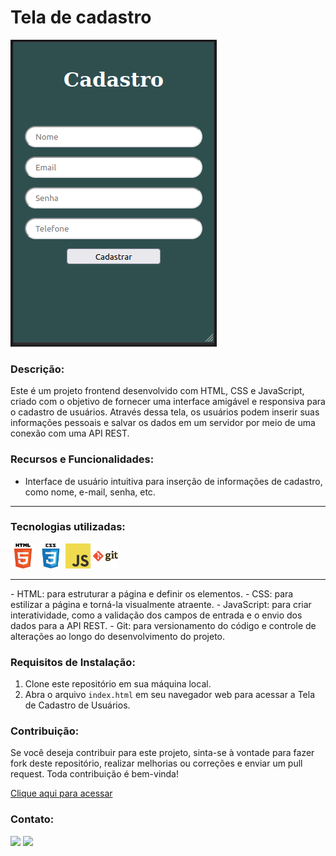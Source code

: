 # Tela de cadastro

![preview](./images/tela.png)

### Descrição:
Este é um projeto frontend desenvolvido com HTML, CSS e JavaScript, criado com o objetivo de fornecer uma interface amigável e responsiva para o cadastro de usuários. Através dessa tela, os usuários podem inserir suas informações pessoais e salvar os dados em um servidor por meio de uma conexão com uma API REST.

### Recursos e Funcionalidades:
- Interface de usuário intuitiva para inserção de informações de cadastro, como nome, e-mail, senha, etc.

<hr>

### Tecnologias utilizadas:
<code><img widht="30" height="40" src="https://raw.githubusercontent.com/github/explore/80688e429a7d4ef2fca1e82350fe8e3517d3494d/topics/html/html.png"></code>
<code><img widht="30" height="40" src="https://raw.githubusercontent.com/github/explore/80688e429a7d4ef2fca1e82350fe8e3517d3494d/topics/css/css.png"></code>
<code><img widht="30" height="40" src="https://raw.githubusercontent.com/github/explore/80688e429a7d4ef2fca1e82350fe8e3517d3494d/topics/javascript/javascript.png"></code>
<code><img widht="30" height="40" src="https://raw.githubusercontent.com/github/explore/80688e429a7d4ef2fca1e82350fe8e3517d3494d/topics/git/git.png"></code>

<hr>
- HTML: para estruturar a página e definir os elementos.
- CSS: para estilizar a página e torná-la visualmente atraente.
- JavaScript: para criar interatividade, como a validação dos campos de entrada e o envio dos dados para a API REST.
- Git: para versionamento do código e controle de alterações ao longo do desenvolvimento do projeto.

### Requisitos de Instalação:
1. Clone este repositório em sua máquina local.
2. Abra o arquivo `index.html` em seu navegador web para acessar a Tela de Cadastro de Usuários.

### Contribuição:
Se você deseja contribuir para este projeto, sinta-se à vontade para fazer fork deste repositório, realizar melhorias ou correções e enviar um pull request. Toda contribuição é bem-vinda!

[Clique aqui para acessar](https://jonathandscoutinho.github.io/cadastro_app_frontend/)

### Contato:

 <div> 
  <a href = "mailto:jonathandscoutinho@gmail.com">
  <img src="https://img.shields.io/badge/-Gmail-%23333?style=for-the-badge&logo=gmail&logoColor=white" target="_blank"></a>
  <a href="https://www.linkedin.com/in/jonathandscoutinho/" target="_blank">
  <img src="https://img.shields.io/badge/-LinkedIn-%230077B5?style=for-the-badge&logo=linkedin&logoColor=white" target="_blank"></a>  
  </div>
